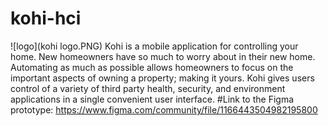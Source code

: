 # kohi-hci
![logo](kohi logo.PNG)
Kohi is a mobile application for controlling your home. New homeowners have so much to worry about in their new home. Automating as much as possible allows homeowners to focus on the important aspects of owning a property; making it yours. Kohi gives users control of a variety of third party health, security, and environment applications in a single convenient user interface.
#Link to the Figma prototype: https://www.figma.com/community/file/1166443504982195800
